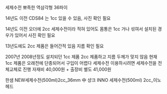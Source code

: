세제수전 뽀죡한 역삼각형 36파이

14년도 이전 CDS84 는 1cc 있을 수 있음, 사진 확인 필요

14년도 이전 오더에 2cc 세제수전이라 적혀 있어도 몸통은 1cc 거나 섞여서 설치된 경우가 있어서 사진 확인 필요

13년도에도 2cc 제품은 들어간적 있음 지름 확인 필요

2007년 2008년정도 설치되던 1cc 제품
2cc 제품하고 지름 두께가 맞지 않음
현재 1cc 제품은 오래전에 단종되어서 구입이 어렵다
세제수전 이용하시려면 세제수전을 전체교체로 진행
자재비 40,000원 + 출장비 별도
41,000원


한샘 NEW세제수전(500ml)2cc_36mm 中 샹크
INNO 세제수전(500ml) 2cc_이노 헤드
